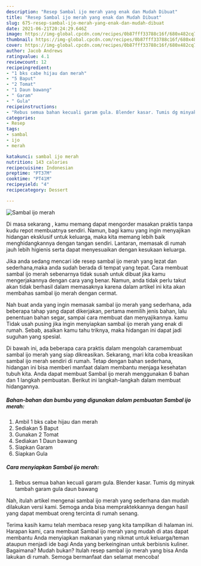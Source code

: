 ```yaml
---
description: "Resep Sambal ijo merah yang enak dan Mudah Dibuat"
title: "Resep Sambal ijo merah yang enak dan Mudah Dibuat"
slug: 675-resep-sambal-ijo-merah-yang-enak-dan-mudah-dibuat
date: 2021-06-21T20:24:29.646Z
image: https://img-global.cpcdn.com/recipes/0b87fff33788c16f/680x482cq70/sambal-ijo-merah-foto-resep-utama.jpg
thumbnail: https://img-global.cpcdn.com/recipes/0b87fff33788c16f/680x482cq70/sambal-ijo-merah-foto-resep-utama.jpg
cover: https://img-global.cpcdn.com/recipes/0b87fff33788c16f/680x482cq70/sambal-ijo-merah-foto-resep-utama.jpg
author: Jacob Andrews
ratingvalue: 4.1
reviewcount: 12
recipeingredient:
- "1 bks cabe hijau dan merah"
- "5 Baput"
- "2 Tomat"
- "1 Daun bawang"
- " Garam"
- " Gula"
recipeinstructions:
- "Rebus semua bahan kecuali garam gula. Blender kasar. Tumis dg minyak tambah garam gula daun bawang"
categories:
- Resep
tags:
- sambal
- ijo
- merah

katakunci: sambal ijo merah 
nutrition: 143 calories
recipecuisine: Indonesian
preptime: "PT37M"
cooktime: "PT41M"
recipeyield: "4"
recipecategory: Dessert

---
```



![Sambal ijo merah](https://img-global.cpcdn.com/recipes/0b87fff33788c16f/680x482cq70/sambal-ijo-merah-foto-resep-utama.jpg)

Di masa  sekarang , kamu memang dapat mengorder masakan praktis tanpa kudu repot membuatnya sendiri. Namun, bagi kamu yang ingin menyajikan hidangan eksklusif untuk keluarga, maka kita memang lebih baik menghidangkannya dengan tangan sendiri. Lantaran, memasak di rumah jauh lebih higienis serta dapat menyesuaikan dengan kesukaan keluarga.

Jika anda sedang mencari ide resep sambal ijo merah yang lezat dan sederhana,maka anda sudah berada di tempat yang tepat. Cara membuat sambal ijo merah  sebenarnya tidak susah untuk dibuat jika kamu mengerjakannya dengan cara yang benar. Namun, anda tidak perlu takut akan tidak berhasil dalam memasaknya 
karena dalam artikel ini kita akan membahas sambal ijo merah dengan cermat.  



Nah buat anda yang ingin memasak sambal ijo merah yang sederhana, ada beberapa tahap yang dapat dikerjakan, pertama memilih jenis bahan, lalu penentuan bahan segar, sampai cara membuat dan menyajikannya. kamu Tidak usah pusing jika ingin menyiapkan sambal ijo merah yang enak di rumah. Sebab, asalkan kamu  tahu triknya, maka hidangan ini dapat jadi suguhan yang spesial.

Di bawah ini, ada beberapa cara praktis  dalam mengolah caramembuat sambal ijo merah yang siap dikreasikan. Sekarang, mari kita coba kreasikan sambal ijo merah sendiri di rumah. Tetap dengan bahan sederhana, hidangan ini bisa memberi manfaat dalam membantu menjaga kesehatan tubuh kita. Anda dapat membuat Sambal ijo merah menggunakan 6 bahan dan 1 langkah pembuatan. Berikut ini langkah-langkah dalam membuat hidangannya.

<!--inarticleads1-->

##### Bahan-bahan dan bumbu yang digunakan dalam pembuatan Sambal ijo merah:

1. Ambil 1 bks cabe hijau dan merah
1. Sediakan 5 Baput
1. Gunakan 2 Tomat
1. Sediakan 1 Daun bawang
1. Siapkan  Garam
1. Siapkan  Gula




<!--inarticleads2-->

##### Cara menyiapkan Sambal ijo merah:

1. Rebus semua bahan kecuali garam gula. Blender kasar. Tumis dg minyak tambah garam gula daun bawang




Nah, itulah artikel mengenai  sambal ijo merah  yang sederhana dan mudah dilakukan versi kami. Semoga anda bisa mempraktekkannya dengan hasil yang dapat membuat oreng tercinta di rumah senang. 

Terima kasih kamu telah membaca resep yang kita tampilkan di halaman ini. Harapan kami, cara membuat  Sambal ijo merah yang mudah di atas dapat membantu Anda menyiapkan makanan yang nikmat untuk keluarga/teman ataupun menjadi ide bagi Anda yang berkeinginan untuk berbisnis kuliner. Bagaimana? Mudah bukan? Itulah resep sambal ijo merah yang bisa Anda lakukan di rumah. Semoga bermanfaat dan selamat mencoba!

